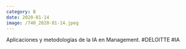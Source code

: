 ```yaml
--- 
category: B 
date: 2020-01-14 
image: /740_2020-01-14.jpeg 
--- 
```


Aplicaciones y metodologías de la IA en Management. #DELOITTE #IA
